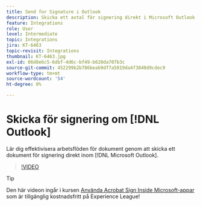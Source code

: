 ```yaml
---
title: Send for Signature i Outlook
description: Skicka ett avtal för signering direkt i Microsoft Outlook
feature: Integrations
role: User
level: Intermediate
topic: Integrations
jira: KT-6463
topic-revisit: Integrations
thumbnail: KT-6463.jpg
exl-id: 06d8e6c5-6dbf-4d6c-bf49-b620da707b3c
source-git-commit: 452299b2b786beab9df7a5019da4f3840d9cdec9
workflow-type: tm+mt
source-wordcount: '54'
ht-degree: 0%

---
```


# Skicka för signering om [!DNL Outlook]

Lär dig effektivisera arbetsflöden för dokument genom att skicka ett dokument för signering direkt inom [!DNL Microsoft Outlook].

>[!VIDEO](https://video.tv.adobe.com/v/37839?quality=12&learn=on&hidetitle=true)

>[!TIP]
>
>Den här videon ingår i kursen [Använda Acrobat Sign Inside Microsoft-appar](https://experienceleague.adobe.com/?recommended=Sign-U-1-2020.2) som är tillgänglig kostnadsfritt på Experience League!
